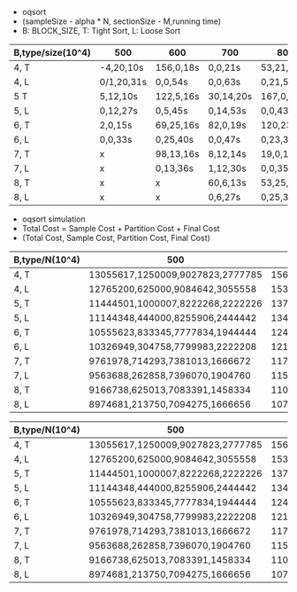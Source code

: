 - oqsort
- (sampleSize - alpha \* N, sectionSize - M,running time)
- B: BLOCK_SIZE, T: Tight Sort, L: Loose Sort

| B,type/size(10^4) | 500        | 600       | 700       | 800        | 900       | 1000       |
| ----------------- | ---------- | --------- | --------- | ---------- | --------- | ---------- |
| 4, T              | -4,20,10s  | 156,0,18s | 0,0,21s   | 53,21,17s  | 5,10,19s  | 40,20,21s  |
| 4, L              | 0/1,20,31s | 0,0,54s   | 0,0,63s   | 0,21,51s   | 1,10,57s  | 0,20,63s   |
| 5 T               | 5,12,10s   | 122,5,16s | 30,14,20s | 167,0,16s  | 11,0,18s  | 257,20,20s |
| 5, L              | 0,12,27s   | 0,5,45s   | 0,14,53s  | 0,0,43s    | 0,0,49s   | 0,20,54s   |
| 6, T              | 2,0,15s    | 69,25,16s | 82,0,19s  | 120,23,16s | 116,0,18s | 64,0,20s   |
| 6, L              | 0,0,33s    | 0,25,40s  | 0,0,47s   | 0,23,38s   | 0,0,44s   | 0,0,48s    |
| 7, T              | x          | 98,13,16s | 8,12,14s  | 19,0,16s   | 122,8,17s | 14,16,19s  |
| 7, L              | x          | 0,13,36s  | 1,12,30s  | 0,0,35s    | 0,8,39s   | 0,16,43s   |
| 8, T              | x          | x         | 60,6,13s  | 53,25,16s  | 28,0,17s  | 124,16,19s |
| 8, L              | x          | x         | 0,6,27s   | 0,25,32s   | 2,0,37s   | 0,16,43s   |

- oqsort simulation
- Total Cost = Sample Cost + Partition Cost + Final Cost
- (Total Cost, Sample Cost, Partition Cost, Final Cost)

| B,type/N(10^4) | 500                              | 600                               | 700                               | 800                               | 900                               | 1000                              |
| -------------- | -------------------------------- | --------------------------------- | --------------------------------- | --------------------------------- | --------------------------------- | --------------------------------- |
| 4, T           | 13055617,1250009,9027823,2777785 | 15666727,1500009,10833377,3333341 | 18277845,1750013,12638933,3888899 | 20888949,2000013,14444489,4444447 | 23500045,2250000,16250041,5000004 | 26111159,2500000,18055597,5555562 |
| 4, L           | 12765200,625000,9084642,3055558  | 15367326,795000,10905652,3666674  | 17966720,962500,12726430,4277790  | 20384607,949412,14546311,4888884  | 23117743,1251116,16366627,5500000 | 25775802,1475000,18189686,6111116 |
| 5, T           | 11444501,1000007,8222268,2222226 | 13733396,1200004,9866714,2666678  | 16022281,1400004,11511156,3111121 | 18311165,1600000,13155601,3555564 | 20600054,1800000,14800050,4000004 | 22888947,2000014,16444484,4444449 |
| 5, L           | 11144348,444000,8255906,2444442  | 13419700,576000,9910352,2933348   | 15692448,705600,11564616,3422232  | 17954866,825600,13218150,3911116  | 19920317,648276,14872041,4400000  | 22308374,893184,16526306,4888884  |
| 6, T           | 10555623,833345,7777834,1944444  | 12444508,1000006,9222276,2222226  | 14518577,1166670,10759307,2592600 | 16592656,1333348,12296342,2962966 | 18666733,1500012,13833379,3333342 | 20740798,1666673,15370420,3703705 |
| 6, L           | 10326949,304758,7799983,2222208  | 12128896,434000,9250454,2444442   | 14185168,539000,10794308,2851860  | 16231479,634668,12337555,3259256  | 18280092,732306,13881112,3666674  | 20339035,840000,15424965,4074070  |
| 7, T           | 9761978,714293,7381013,1666672   | 11714361,857158,8857199,2000004   | 13444508,1000008,10222274,2222226 | 15365151,1142872,11682593,2539686 | 17285785,1285722,13142917,2857146 | 19206419,1428586,14603227,3174606 |
| 7, L           | 9563688,262858,7396070,1904760   | 11505409,342858,8876839,2285712   | 13123262,432000,10246820,2444442  | 14975445,470110,11711687,2793648  | 16916233,596572,13176807,3142854  | 18819963,685716,14642187,3492060  |
| 8, T           | 9166738,625013,7083391,1458334   | 11000061,750005,8500054,1750002   | 12833385,875015,9916714,2041656   | 14444511,1000007,11222280,2222224 | 16250052,1125000,12625047,2500005 | 18055616,1250009,14027822,2777785 |
| 8, L           | 8974681,213750,7094275,1666656   | 10797991,283504,8514495,1999992   | 12614165,346500,9934361,2333304   | 14019134,330596,11244096,2444442  | 15906870,506250,12650620,2750000  | 17486060,374262,14056240,3055558  |

| B,type/N(10^4) | 500                              | 600                               | 700                               | 800                               | 900                               | 1000                              |
| -------------- | -------------------------------- | --------------------------------- | --------------------------------- | --------------------------------- | --------------------------------- | --------------------------------- |
| 4, T           | 13055617,1250009,9027823,2777785 | 15666727,1500009,10833377,3333341 | 18277845,1750013,12638933,3888899 | 20888949,2000013,14444489,4444447 | 23500045,2250000,16250041,5000004 | 26111159,2500000,18055597,5555562 |
| 4, L           | 12765200,625000,9084642,3055558  | 15367326,795000,10905652,3666674  | 17966720,962500,12726430,4277790  | 20384607,949412,14546311,4888884  | 23117743,1251116,16366627,5500000 | 25775802,1475000,18189686,6111116 |
| 5, T           | 11444501,1000007,8222268,2222226 | 13733396,1200004,9866714,2666678  | 16022281,1400004,11511156,3111121 | 18311165,1600000,13155601,3555564 | 20600054,1800000,14800050,4000004 | 22888947,2000014,16444484,4444449 |
| 5, L           | 11144348,444000,8255906,2444442  | 13419700,576000,9910352,2933348   | 15692448,705600,11564616,3422232  | 17954866,825600,13218150,3911116  | 19920317,648276,14872041,4400000  | 22308374,893184,16526306,4888884  |
| 6, T           | 10555623,833345,7777834,1944444  | 12444508,1000006,9222276,2222226  | 14518577,1166670,10759307,2592600 | 16592656,1333348,12296342,2962966 | 18666733,1500012,13833379,3333342 | 20740798,1666673,15370420,3703705 |
| 6, L           | 10326949,304758,7799983,2222208  | 12128896,434000,9250454,2444442   | 14185168,539000,10794308,2851860  | 16231479,634668,12337555,3259256  | 18280092,732306,13881112,3666674  | 20339035,840000,15424965,4074070  |
| 7, T           | 9761978,714293,7381013,1666672   | 11714361,857158,8857199,2000004   | 13444508,1000008,10222274,2222226 | 15365151,1142872,11682593,2539686 | 17285785,1285722,13142917,2857146 | 19206419,1428586,14603227,3174606 |
| 7, L           | 9563688,262858,7396070,1904760   | 11505409,342858,8876839,2285712   | 13123262,432000,10246820,2444442  | 14975445,470110,11711687,2793648  | 16916233,596572,13176807,3142854  | 18819963,685716,14642187,3492060  |
| 8, T           | 9166738,625013,7083391,1458334   | 11000061,750005,8500054,1750002   | 12833385,875015,9916714,2041656   | 14444511,1000007,11222280,2222224 | 16250052,1125000,12625047,2500005 | 18055616,1250009,14027822,2777785 |
| 8, L           | 8974681,213750,7094275,1666656   | 10797991,283504,8514495,1999992   | 12614165,346500,9934361,2333304   | 14019134,330596,11244096,2444442  | 15906870,506250,12650620,2750000  | 17486060,374262,14056240,3055558  |
